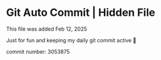 # Git Auto Commit | Hidden File

This file was added Feb 12, 2025

Just for fun and keeping my daily git commit active 🤪

commit number: 3053875
